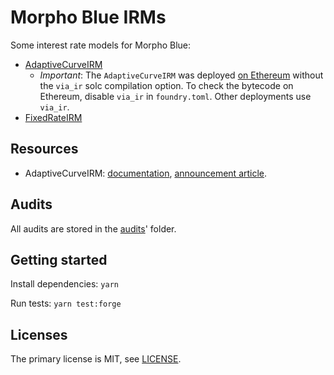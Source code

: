 # Morpho Blue IRMs

Some interest rate models for Morpho Blue:

- [AdaptiveCurveIRM](src/AdaptiveCurveIrm.sol)
  - _Important_: The `AdaptiveCurveIRM` was deployed [on Ethereum](https://etherscan.io/address/0x870aC11D48B15DB9a138Cf899d20F13F79Ba00BC) without the `via_ir` solc compilation option. 
    To check the bytecode on Ethereum, disable `via_ir` in `foundry.toml`. 
    Other deployments use `via_ir`.
- [FixedRateIRM](src/fixed-rate-irm/FixedRateIrm.sol)

## Resources

- AdaptiveCurveIRM: [documentation](https://docs.morpho.org/concepts/morpho-blue/core-concepts/irm#the-adaptivecurveirm), [announcement article](https://morpho.mirror.xyz/aaUjIF85aIi5RT6-pLhVWBzuiCpOb4BV03OYNts2BHQ).

## Audits

All audits are stored in the [audits](audits)' folder.

## Getting started

Install dependencies: `yarn`

Run tests: `yarn test:forge`

## Licenses

The primary license is MIT, see [LICENSE](LICENSE).
